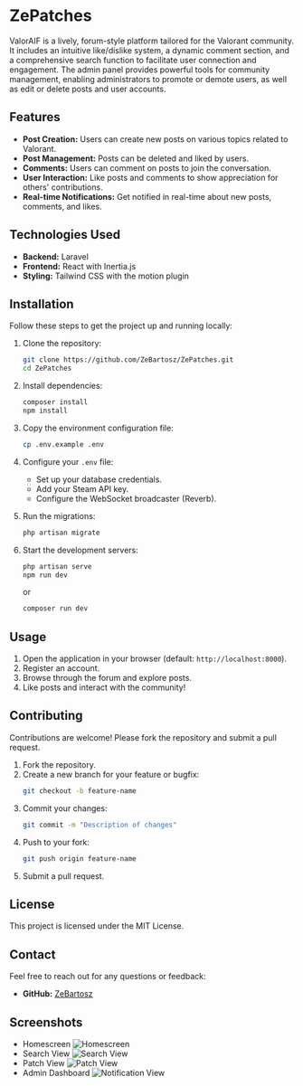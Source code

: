 # ZePatches

ValorAIF is a lively, forum-style platform tailored for the Valorant community. It includes an intuitive like/dislike system, a dynamic comment section, and a comprehensive search function to facilitate user connection and engagement. The admin panel provides powerful tools for community management, enabling administrators to promote or demote users, as well as edit or delete posts and user accounts.
## Features

- **Post Creation:** Users can create new posts on various topics related to Valorant.
- **Post Management:** Posts can be deleted and liked by users.
- **Comments:** Users can comment on posts to join the conversation.
- **User Interaction:** Like posts and comments to show appreciation for others' contributions.
- **Real-time Notifications:** Get notified in real-time about new posts, comments, and likes.

## Technologies Used

- **Backend:** Laravel
- **Frontend:** React with Inertia.js
- **Styling:** Tailwind CSS with the motion plugin

## Installation

Follow these steps to get the project up and running locally:

1. Clone the repository:
   ```bash
   git clone https://github.com/ZeBartosz/ZePatches.git
   cd ZePatches
   ```

2. Install dependencies:
   ```bash
   composer install
   npm install
   ```

3. Copy the environment configuration file:
   ```bash
   cp .env.example .env
   ```

4. Configure your `.env` file:
   - Set up your database credentials.
   - Add your Steam API key.
   - Configure the WebSocket broadcaster (Reverb).

5. Run the migrations:
   ```bash
   php artisan migrate
   ```

6. Start the development servers:
   ```bash
   php artisan serve
   npm run dev
   ```
   or
    ```bash
   composer run dev
   ```
   

## Usage

1. Open the application in your browser (default: `http://localhost:8000`).
2. Register an account.
3. Browse through the forum and explore posts.
4. Like posts and interact with the community!

## Contributing

Contributions are welcome! Please fork the repository and submit a pull request.

1. Fork the repository.
2. Create a new branch for your feature or bugfix:
   ```bash
   git checkout -b feature-name
   ```
3. Commit your changes:
   ```bash
   git commit -m "Description of changes"
   ```
4. Push to your fork:
   ```bash
   git push origin feature-name
   ```
5. Submit a pull request.

## License

This project is licensed under the MIT License.

## Contact

Feel free to reach out for any questions or feedback:
- **GitHub:** [ZeBartosz](https://github.com/ZeBartosz)

## Screenshots
- Homescreen
![Homescreen](https://i.imgur.com/YIZ4lOI.png)
- Search View
![Search View](https://i.imgur.com/xgT5hst.png)
- Patch View
![Patch View](https://i.imgur.com/2ALlnhA.png)
- Admin Dashboard
![Notification View](https://i.imgur.com/uClA6Ef.png)

